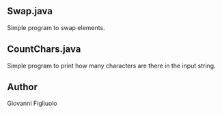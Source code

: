 ## Swap.java
Simple program to swap elements.

## CountChars.java
Simple program to print how many characters are there in the input string.

## Author
Giovanni Figliuolo